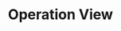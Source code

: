 ---
id: Operation View OSim Kit
title: Operation View
description: 'OSim Kit'
sidebar_position: 3
---